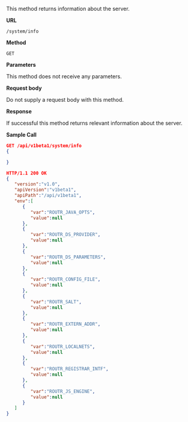 This method returns information about the server.

**URL**

`/system/info`

**Method**

`GET`

**Parameters**

This method does not receive any parameters.

**Request body**

Do not supply a request body with this method.

**Response**

If successful this method returns relevant information about the server.

**Sample Call**

```json
GET /api/v1beta1/system/info
{

}

HTTP/1.1 200 OK
{  
   "version":"v1.0",
   "apiVersion":"v1beta1",
   "apiPath":"/api/v1beta1",
   "env":[  
      {  
         "var":"ROUTR_JAVA_OPTS",
         "value":null
      },
      {  
         "var":"ROUTR_DS_PROVIDER",
         "value":null
      },
      {  
         "var":"ROUTR_DS_PARAMETERS",
         "value":null
      },
      {  
         "var":"ROUTR_CONFIG_FILE",
         "value":null
      },
      {  
         "var":"ROUTR_SALT",
         "value":null
      },
      {  
         "var":"ROUTR_EXTERN_ADDR",
         "value":null
      },
      {  
         "var":"ROUTR_LOCALNETS",
         "value":null
      },
      {  
         "var":"ROUTR_REGISTRAR_INTF",
         "value":null
      },
      {  
         "var":"ROUTR_JS_ENGINE",
         "value":null
      }
   ]
}
```
